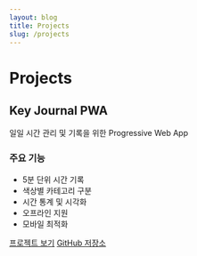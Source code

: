 ```yaml
---
layout: blog
title: Projects
slug: /projects
---
```


# Projects

## Key Journal PWA
일일 시간 관리 및 기록을 위한 Progressive Web App

### 주요 기능
- 5분 단위 시간 기록
- 색상별 카테고리 구분
- 시간 통계 및 시각화
- 오프라인 지원
- 모바일 최적화

[프로젝트 보기](https://greenkey20.github.io/key-journal-pwa/)
[GitHub 저장소](https://github.com/greenkey20/key-journal-pwa)
